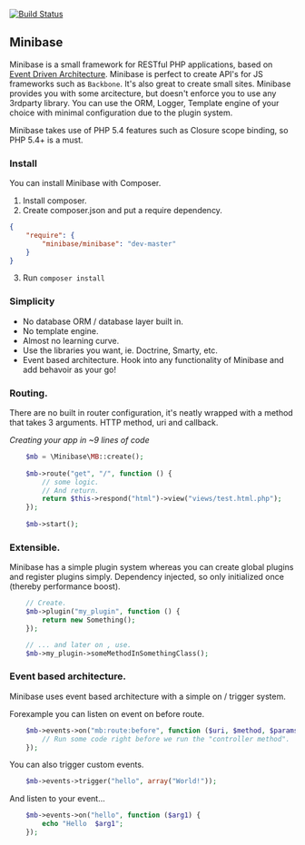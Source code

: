 [![Build Status](https://travis-ci.org/peec/minibase.png?branch=master)](https://travis-ci.org/peec/minibase)


## Minibase

Minibase is a small framework for RESTful PHP applications, based on [Event Driven Architecture](http://en.wikipedia.org/wiki/Event-driven_architecture). Minibase is perfect to create API's for JS frameworks such as `Backbone`. It's also great to create small sites. Minibase provides you with some arcitecture, but doesn't enforce you to use any 3rdparty library. You can use the ORM, Logger, Template engine of your choice with minimal configuration due to the plugin system.

Minibase takes use of PHP 5.4 features such as Closure scope binding, so PHP 5.4+ is a must.

### Install

You can install Minibase with Composer.

1. Install composer.
2. Create composer.json and put a require dependency.

```json
{
    "require": {
        "minibase/minibase": "dev-master"
    }
}
```

3. Run `composer install`


### Simplicity

- No database ORM / database layer built in.
- No template engine.
- Almost no learning curve.
- Use the libraries you want, ie. Doctrine, Smarty, etc.
- Event based architecture. Hook into any functionality of Minibase and add behavoir as your go!



### Routing.

There are no built in router configuration, it's neatly wrapped with a method that takes 3 arguments. HTTP method, uri and callback. 


*Creating your app in ~9 lines of code*


```php
	$mb = \Minibase\MB::create();
	
	$mb->route("get", "/", function () {
		// some logic.
		// And return.
		return $this->respond("html")->view("views/test.html.php");
	});
	
	$mb->start();
```

### Extensible.

Minibase has a simple plugin system whereas you can create global plugins and register plugins simply. Dependency injected, so only initialized once (thereby performance boost).

```php
	// Create.
	$mb->plugin("my_plugin", function () {
		return new Something();
	});

	// ... and later on , use.
	$mb->my_plugin->someMethodInSomethingClass();
```


### Event based architecture.

Minibase uses event based architecture with a simple on / trigger system.

Forexample you can listen on event on before route.

```php
	$mb->events->on("mb:route:before", function ($uri, $method, $params){
		// Run some code right before we run the "controller method".
	});
```

You can also trigger custom events.

```php
	$mb->events->trigger("hello", array("World!"));
```

And listen to your event...

```php
	$mb->events->on("hello", function ($arg1) {
		echo "Hello  $arg1";
	});
```

